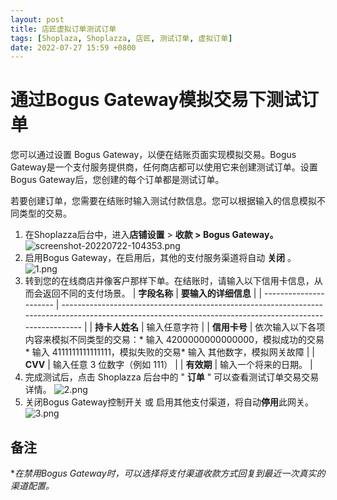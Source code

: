 ```yaml
---
layout: post
title: 店匠虚拟订单测试订单
tags: [Shoplaza, Shoplazza, 店匠, 测试订单, 虚拟订单]
date: 2022-07-27 15:59 +0800
---
```

# 通过Bogus Gateway模拟交易下测试订单

您可以通过设置 Bogus Gateway，以便在结账页面实现模拟交易。Bogus Gateway是一个支付服务提供商，任何商店都可以使用它来创建测试订单。设置Bogus Gateway后，您创建的每个订单都是测试订单。

若要创建订单，您需要在结账时输入测试付款信息。您可以根据输入的信息模拟不同类型的交易。

1. 在Shoplazza后台中，进入**店铺设置** > **收款 > Bogus Gateway。**
![screenshot-20220722-104353.png](https://helpcenter.shoplazza.com/hc/article_attachments/8731813781401/screenshot-20220722-104353.png)
2. 启用Bogus Gateway，在启用后，其他的支付服务渠道将自动 **关闭** 。
![1.png](https://helpcenter.shoplazza.com/hc/article_attachments/8632112554521/1.png)
3. 转到您的在线商店并像客户那样下单。在结账时，请输入以下信用卡信息，从而会返回不同的支付场景。
| **字段名称**   | **要输入的详细信息**                                                                                                                              |
| ---------------------- | --------------------------------------------------------------------------------------------------------------------------------------------------------- |
| **持卡人姓名** | 输入任意字符                                                                                                                                            |
| **信用卡号**   | 依次输入以下各项内容来模拟不同类型的交易：* 输入 4200000000000000，模拟成功的交易* 输入 4111111111111111，模拟失败的交易* 输入 其他数字，模拟网关故障 |
| **CVV**        | 输入任意 3 位数字（例如 111）                                                                                                                           |
| **有效期**     | 输入一个将来的日期。                                                                                                                                    |
4. 完成测试后，点击 Shoplazza 后台中的 " **订单** " 可以查看测试订单交易交易详情。
![2.png](https://helpcenter.shoplazza.com/hc/article_attachments/8632099642393/2.png)
5. 关闭Bogus Gateway控制开关 或 启用其他支付渠道，将自动**停用**此网关。
![3.png](https://helpcenter.shoplazza.com/hc/article_attachments/8632112896921/3.png)

## **备注**

**在禁用Bogus Gateway时，可以选择将支付渠道收款方式回复到最近一次真实的渠道配置。*
